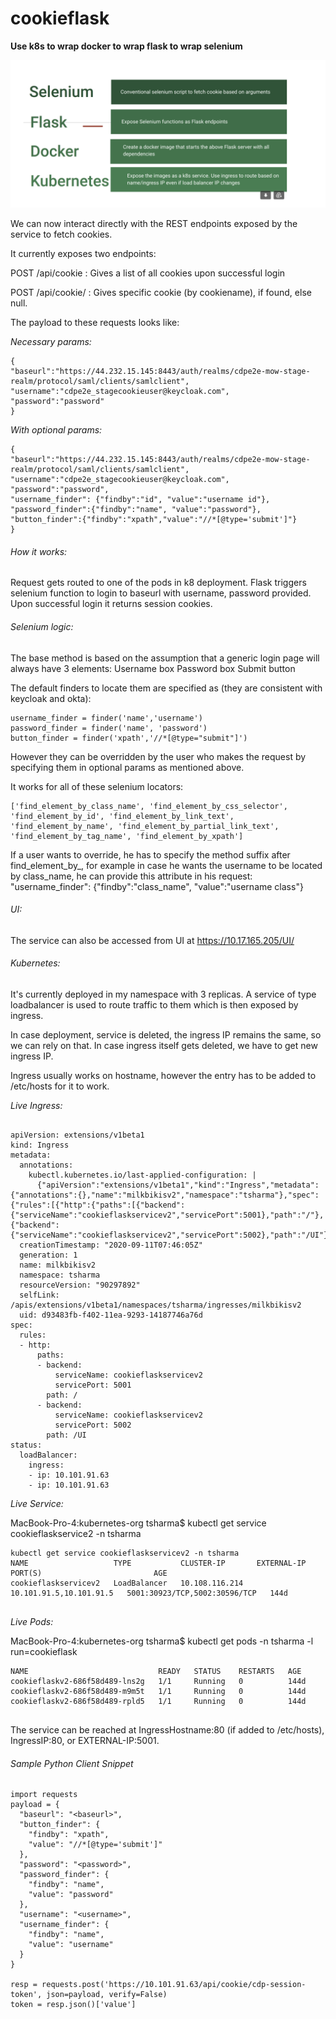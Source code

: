 # cookieflask
**Use k8s to wrap docker to wrap flask to wrap selenium**


![Alt text](images/layers.png?raw=true "Title")


We can now interact directly with the REST endpoints exposed by the service to fetch cookies.

It currently exposes two endpoints:

POST /api/cookie : Gives a list of all cookies upon successful login

POST /api/cookie/<cookiename> : Gives specific cookie (by cookiename), if found, else null.

The payload to these requests looks like:

_Necessary params:_

`````
{
"baseurl":"https://44.232.15.145:8443/auth/realms/cdpe2e-mow-stage-realm/protocol/saml/clients/samlclient",
"username":"cdpe2e_stagecookieuser@keycloak.com",
"password":"password"
}
`````

_With optional params:_

```
{
"baseurl":"https://44.232.15.145:8443/auth/realms/cdpe2e-mow-stage-realm/protocol/saml/clients/samlclient",
"username":"cdpe2e_stagecookieuser@keycloak.com",
"password":"password",
"username_finder": {"findby":"id", "value":"username id"},
"password_finder":{"findby":"name", "value":"password"},
"button_finder":{"findby":"xpath","value":"//*[@type='submit']"}
}

```

###### How it works:

Request gets routed to one of the pods in k8 deployment.
Flask triggers selenium function to login to baseurl with username, password provided.
Upon successful login it returns session cookies.



###### Selenium logic:

The base method is based on the assumption that a generic login page will always have 3 elements:
Username box
Password box
Submit button

The default finders to locate them are specified as (they are consistent with keycloak and okta):
```
username_finder = finder('name','username')
password_finder = finder('name', 'password')
button_finder = finder('xpath','//*[@type="submit"]')

```
However they can be overridden by the user who makes the request by specifying them in optional params as mentioned above.

It works for all of these selenium locators:
```
['find_element_by_class_name', 'find_element_by_css_selector', 'find_element_by_id', 'find_element_by_link_text', 'find_element_by_name', 'find_element_by_partial_link_text', 'find_element_by_tag_name', 'find_element_by_xpath']

```
If a user wants to override, he has to specify the method suffix after find_element_by_, for example in case he wants the username to be located by class_name, he can provide this attribute in his request:
"username_finder": {"findby":"class_name", "value":"username class"}


###### UI:

The service can also be accessed from UI at https://10.17.165.205/UI/


###### Kubernetes:

It's currently deployed in my namespace with 3 replicas.
A service of type loadbalancer is used to route traffic to them which is then exposed by ingress.

In case deployment, service is deleted, the ingress IP remains the same, so we can rely on that.
In case ingress itself gets deleted, we have to get new ingress IP.

Ingress usually works on hostname, however the entry has to be added to /etc/hosts for it to work.


_Live Ingress:_

```kubectl get ingress milkbikisv2  -n tsharma -o yaml

apiVersion: extensions/v1beta1
kind: Ingress
metadata:
  annotations:
    kubectl.kubernetes.io/last-applied-configuration: |
      {"apiVersion":"extensions/v1beta1","kind":"Ingress","metadata":{"annotations":{},"name":"milkbikisv2","namespace":"tsharma"},"spec":{"rules":[{"http":{"paths":[{"backend":{"serviceName":"cookieflaskservicev2","servicePort":5001},"path":"/"},{"backend":{"serviceName":"cookieflaskservicev2","servicePort":5002},"path":"/UI"}]}}]}}
  creationTimestamp: "2020-09-11T07:46:05Z"
  generation: 1
  name: milkbikisv2
  namespace: tsharma
  resourceVersion: "90297892"
  selfLink: /apis/extensions/v1beta1/namespaces/tsharma/ingresses/milkbikisv2
  uid: d93483fb-f402-11ea-9293-14187746a76d
spec:
  rules:
  - http:
      paths:
      - backend:
          serviceName: cookieflaskservicev2
          servicePort: 5001
        path: /
      - backend:
          serviceName: cookieflaskservicev2
          servicePort: 5002
        path: /UI
status:
  loadBalancer:
    ingress:
    - ip: 10.101.91.63
    - ip: 10.101.91.63
```

_Live Service:_

MacBook-Pro-4:kubernetes-org tsharma$ kubectl get service cookieflaskservice2 -n tsharma
````
kubectl get service cookieflaskservicev2 -n tsharma
NAME                   TYPE           CLUSTER-IP       EXTERNAL-IP               PORT(S)                         AGE
cookieflaskservicev2   LoadBalancer   10.108.116.214   10.101.91.5,10.101.91.5   5001:30923/TCP,5002:30596/TCP   144d


````
_Live Pods:_

MacBook-Pro-4:kubernetes-org tsharma$ kubectl get pods -n tsharma -l run=cookieflask

```
NAME                             READY   STATUS    RESTARTS   AGE
cookieflaskv2-686f58d489-lns2g   1/1     Running   0          144d
cookieflaskv2-686f58d489-m9m5t   1/1     Running   0          144d
cookieflaskv2-686f58d489-rpld5   1/1     Running   0          144d


```


The service can be reached at IngressHostname:80 (if added to /etc/hosts), IngressIP:80, or EXTERNAL-IP:5001.



###### Sample Python Client Snippet

```
import requests
payload = {
  "baseurl": "<baseurl>",
  "button_finder": {
    "findby": "xpath",
    "value": "//*[@type='submit']"
  },
  "password": "<password>",
  "password_finder": {
    "findby": "name",
    "value": "password"
  },
  "username": "<username>",
  "username_finder": {
    "findby": "name",
    "value": "username"
  }
}

resp = requests.post('https://10.101.91.63/api/cookie/cdp-session-token', json=payload, verify=False)
token = resp.json()['value']
```
